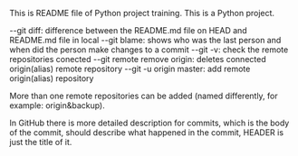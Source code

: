 This is README file of Python project training.
This is a Python project.

--git diff: difference between the README.md file on HEAD and README.md file in local
--git blame: shows who was the last person and when did the person make changes to a commit
--git -v: check the remote repositories conected
--git remote remove origin: deletes connected origin(alias) remote repository
--git -u origin master: add remote origin(alias) repository

More than one remote repositories can be added (named differently, for example: origin&backup).

In GitHub there is more detailed description for commits, which is the body of the commit, should describe what happened in the commit, HEADER is just the title of it.
